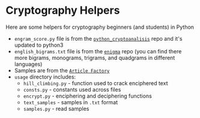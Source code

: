 # Cryptography Helpers

Here are some helpers for cryptography beginners (and students) in Python

* `engram_score.py` file is from the [`python_cryptoanalisis`](https://github.com/jameslyons/python_cryptanalysis/blob/master) repo and it's updated to python3
* `english_bigrams.txt` file is from the [`enigma`](https://github.com/torognes/enigma/tree/master) repo (you can find there more bigrams, monograms, trigrams, and quadgrams in different languages)
* Samples are from the [`Article Factory`](https://www.articlesfactory.com/)
* `usage` directory includes:
  * `hill_climbing.py` - function used to crack enciphered text
  * `consts.py` - constants used across files
  * `encrypt.py` - enciphering and deciphering functions
  * `text_samples` - samples in `.txt` format
  * `samples.py` - read samples
